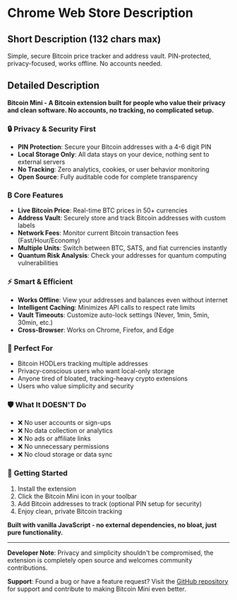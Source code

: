 # Chrome Web Store Description

## Short Description (132 chars max)
Simple, secure Bitcoin price tracker and address vault. PIN-protected, privacy-focused, works offline. No accounts needed.

## Detailed Description

**Bitcoin Mini - A Bitcoin extension built for people who value their privacy and clean software. No accounts, no tracking, no complicated setup.**

### 🔒 **Privacy & Security First**
- **PIN Protection**: Secure your Bitcoin addresses with a 4-6 digit PIN
- **Local Storage Only**: All data stays on your device, nothing sent to external servers
- **No Tracking**: Zero analytics, cookies, or user behavior monitoring
- **Open Source**: Fully auditable code for complete transparency

### ₿ **Core Features**
- **Live Bitcoin Price**: Real-time BTC prices in 50+ currencies
- **Address Vault**: Securely store and track Bitcoin addresses with custom labels
- **Network Fees**: Monitor current Bitcoin transaction fees (Fast/Hour/Economy)
- **Multiple Units**: Switch between BTC, SATS, and fiat currencies instantly
- **Quantum Risk Analysis**: Check your addresses for quantum computing vulnerabilities

### ⚡ **Smart & Efficient**
- **Works Offline**: View your addresses and balances even without internet
- **Intelligent Caching**: Minimizes API calls to respect rate limits
- **Vault Timeouts**: Customize auto-lock settings (Never, 1min, 5min, 30min, etc.)
- **Cross-Browser**: Works on Chrome, Firefox, and Edge

### 🎯 **Perfect For**
- Bitcoin HODLers tracking multiple addresses
- Privacy-conscious users who want local-only storage
- Anyone tired of bloated, tracking-heavy crypto extensions
- Users who value simplicity and security

### 🛡️ **What It DOESN'T Do**
- ❌ No user accounts or sign-ups
- ❌ No data collection or analytics
- ❌ No ads or affiliate links
- ❌ No unnecessary permissions
- ❌ No cloud storage or data sync

### 🚀 **Getting Started**
1. Install the extension
2. Click the Bitcoin Mini icon in your toolbar
3. Add Bitcoin addresses to track (optional PIN setup for security)
4. Enjoy clean, private Bitcoin tracking

**Built with vanilla JavaScript - no external dependencies, no bloat, just pure functionality.**

---

**Developer Note**: Privacy and simplicity shouldn't be compromised, the extension is completely open source and welcomes community contributions.

**Support**: Found a bug or have a feature request? Visit the [GitHub repository](https://github.com/vabraham/bitcoin-mini) for support and contribute to making Bitcoin Mini even better.